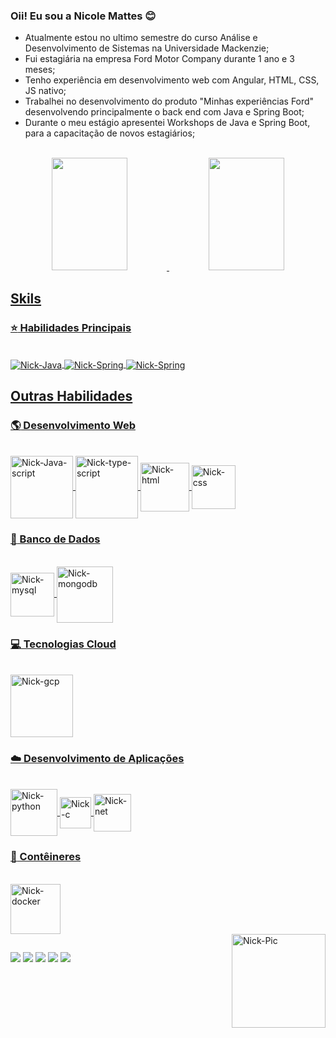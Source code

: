 ### Oii! Eu sou a Nicole Mattes :blush:

  
- Atualmente estou no ultimo semestre do curso Análise e Desenvolvimento de Sistemas na Universidade Mackenzie;
- Fui estagiária na empresa Ford Motor Company durante 1 ano e 3 meses;
- Tenho experiência em desenvolvimento web com Angular, HTML, CSS, JS nativo;
- Trabalhei no desenvolvimento do produto "Minhas experiências Ford" desenvolvendo principalmente o back end com Java e Spring Boot;
- Durante o meu estágio apresentei Workshops de Java e Spring Boot, para a capacitação de novos estagiários;
  
  

<div style="display: inline_block"><br>

  <div align="center">
    <a href="https://github.com/NicoleMattes">
    <img height="180em" width="49%"  src="https://github-readme-stats.vercel.app/api?username=NicoleMattes&show_icons=true&theme=radical&include_all_commits=true&count_private=true"/>
    <img height="180em" img width="49%" src="https://github-readme-stats.vercel.app/api/top-langs/?username=NicoleMattes&layout=compact&langs_count=7&theme=radical"/>
  </div>

  ## Skils

  ### :star: Habilidades Principais 
  <div style="display: inline_block"><br>
      <img align="center" alt="Nick-Java"  src= "https://img.shields.io/badge/java-%23ED8B00.svg?style=for-the-badge&logo=openjdk&logoColor=white">
      <img align="center" alt="Nick-Spring"  src= "https://img.shields.io/badge/Spring_Boot-F2F4F9?style=for-the-badge&logo=spring-boot">
      <img align="center" alt="Nick-Spring"  src= "https://img.shields.io/badge/angular-%23DD0031.svg?style=for-the-badge&logo=angular&logoColor=white">
    
  </div>

  ## Outras Habilidades
  
  ### :earth_americas: Desenvolvimento Web
  <div style="display: inline_block"><br>
      <img align="center" width="100" alt="Nick-Java-script"  src= "https://img.shields.io/badge/javascript-%23323330.svg?style=for-the-badge&logo=javascript&logoColor=%23F7DF1E">
      <img align="center" width="100" alt="Nick-type-script"  src= "https://img.shields.io/badge/typescript-%23007ACC.svg?style=for-the-badge&logo=typescript&logoColor=white">
      <img align="center" width="78" alt="Nick-html"  src= "https://img.shields.io/badge/html5-%23E34F26.svg?style=for-the-badge&logo=html5&logoColor=white">
      <img align="center" width="70" alt="Nick-css"  src= "https://img.shields.io/badge/css3-%231572B6.svg?style=for-the-badge&logo=css3&logoColor=white">

  </div>

  ### :file_folder: Banco de Dados

  <div style="display: inline_block"><br>
    <img align="center" width="70" alt="Nick-mysql"  src= "https://img.shields.io/badge/mysql-%2300f.svg?style=for-the-badge&logo=mysql&logoColor=white">
    <img align="center" width="90" alt="Nick-mongodb"  src= "https://img.shields.io/badge/MongoDB-%234ea94b.svg?style=for-the-badge&logo=mongodb&logoColor=white">
  </div>

  ### :computer: Tecnologias Cloud

  <div style="display: inline_block"><br>
    <img align="center" width="100" alt="Nick-gcp"  src= "https://img.shields.io/badge/Google_Cloud-4285F4?style=for-the-badge&logo=google-cloud&logoColor=white">
  </div>

  ### :cloud: Desenvolvimento de Aplicações

  <div style="display: inline_block"><br>
    <img align="center" width="75" alt="Nick-python"  src= "https://img.shields.io/badge/python-3670A0?style=for-the-badge&logo=python&logoColor=ffdd54">
    <img align="center" width="50" alt="Nick-c"  src= "https://img.shields.io/badge/c%23-%23239120.svg?style=for-the-badge&logo=csharp&logoColor=white">
    <img align="center" width="60" alt="Nick-net"  src= "https://img.shields.io/badge/.NET-5C2D91?style=for-the-badge&logo=.net&logoColor=white">

  </div>

  ### :pushpin: Contêineres

  <div style="display: inline_block"><br>
    <img align="center" width="80" alt="Nick-docker"  src= "https://img.shields.io/badge/docker-%230db7ed.svg?style=for-the-badge&logo=docker&logoColor=white">
  </div>

  <img align="right" alt="Nick-Pic" height="150" width="150" src="https://user-images.githubusercontent.com/95726409/172015136-dd6df690-08c5-47f2-8412-e52120bd1505.png">
    
</div>

  
  ##
  
  <div>
  <a href = "https://criarmeulink.com.br/u/1705259209"><img src="https://img.shields.io/badge/-Gmail-%23333?style=for-the-badge&logo=gmail&logoColor=white" target="_blank"></a>
  <a href="https://www.instagram.com/nicolemafonso/" target="_blank"><img src="https://img.shields.io/badge/-Instagram-%23E4405F?style=for-the-badge&logo=instagram&logoColor=white" target="_blank"></a>
  <a href="https://www.twitch.tv/niickma" target="_blank"><img src="https://img.shields.io/badge/Twitch-9146FF?style=for-the-badge&logo=twitch&logoColor=white" target="_blank"></a>
  <a href="https://www.linkedin.com/in/nicole-mattes-afonso/" target="_blank"><img src="https://img.shields.io/badge/-LinkedIn-%230077B5?style=for-the-badge&logo=linkedin&logoColor=white" target="_blank"></a> 
  <a href="https://www.tiktok.com/@niickma_" target="_blank"><img src="https://img.shields.io/badge/TikTok-000000?style=for-the-badge&logo=tiktok&logoColor=white" target="_blank"></a>
  </div>
  
